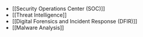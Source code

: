 - [[Security Operations Center (SOC)]]
- [[Threat Intelligence]]
- [[Digital Forensics and Incident Response (DFIR)]]
- [[Malware Analysis]]
